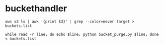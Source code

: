 # buckethandler



	aws s3 ls | awk '{print $3}' | grep --color=never target > buckets.list

    while read -r line; do echo $line; python bucket_purge.py $line; done < buckets.list


